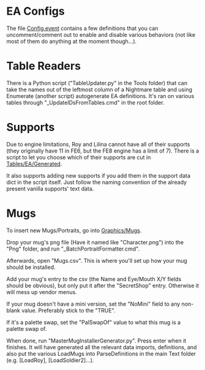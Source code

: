 EA Configs
===============
The file [Config.event](Config.event) contains a few definitions that you can uncomment/comment out to enable and disable various behaviors (not like most of them do anything at the moment though...).

Table Readers
===============
There is a Python script ("TableUpdater.py" in the Tools folder) that can take the names out of the leftmost column of a Nightmare table and using Enumerate (another script) autogenerate EA definitions. It's ran on various tables through "_UpdateIDsFromTables.cmd" in the root folder.

Supports
===============
Due to engine limitations, Roy and Lilina cannot have all of their supports (they originally have 11 in FE6, but the FE8 engine has a limit of 7). There is a script to let you choose which of their supports are cut in [Tables/EA/Generated](Tables/EA/Generated).

It also supports adding new supports if you add them in the support data dict in the script itself. Just follow the naming convention of the already present vanilla supports' text data.

Mugs
===============

To insert new Mugs/Portraits, go into [Graphics/Mugs](Graphics/Mugs).

Drop your mug's png file (Have it named like "Character.png") into the "Png" folder, and run "_BatchPortraitFormatter.cmd". 
 
Afterwards, open "Mugs.csv". This is where you'll set up how your mug should be installed.
 
Add your mug's entry to the csv (the Name and Eye/Mouth X/Y fields should be obvious), but only put it after the "SecretShop" entry. Otherwise it will mess up vendor menus.
     
If your mug doesn't have a mini version, set the "NoMini" field to any non-blank value. Preferably stick to the "TRUE".
 
If it's a palette swap, set the "PalSwapOf" value to what this mug is a palette swap of.
 
When done, run "MasterMugInstallerGenerator.py". Press enter when it finishes. It will have generated all the relevant data imports, definitions, and also put the various LoadMugs into ParseDefinitions in the main Text folder (e.g. [LoadRoy], [LoadSoldier2]...).

